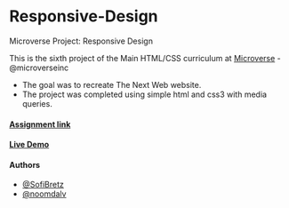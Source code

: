 # Responsive-Design
Microverse Project: Responsive Design

This is the sixth project of the Main HTML/CSS curriculum at [Microverse](https://www.microverse.org/) - @microverseinc
* The goal was to recreate The Next Web website.
* The project was completed using simple html and css3 with media queries. 

#### [Assignment link](https://www.theodinproject.com/courses/html5-and-css3/lessons/building-with-responsive-design)

#### [Live Demo](https://rawcdn.githack.com/noomdalv/Building-with-Responsive-Design/18ef628643bff40a0c891cf0f8b00326392000a6/index.html)

#### Authors

* [@SofiBretz](https://github.com/SofiBretz)
* [@noomdalv](https://github.com/noomdalv/)

